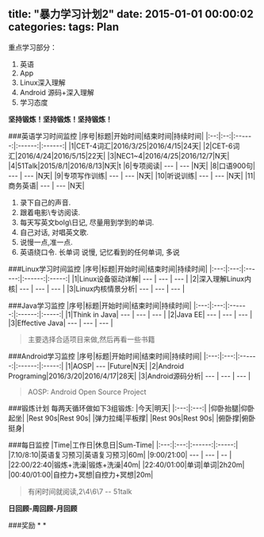 title: "暴力学习计划2"
date: 2015-01-01 00:00:02
categories: 
tags: Plan
---


重点学习部分：
1. 英语
2. App
3. Linux深入理解
4. Android 源码+深入理解
5. 学习态度

**坚持锻炼！坚持锻炼！坚持锻炼！**

<!--more-->
###英语学习时间监控
|序号|标题|开始时间|结束时间|持续时间|
|:--:|:--:|:------:|:------:|:------:|
|1|CET-4词汇|2016/3/25|2016/4/15|24天|
|2|CET-6词汇|2016/4/24|2016/5/15|22天|
|3|NEC1~4|2016/4/25|2016/12/7|N天|
|4|51Talk|2015/8/1|2016/8/13|N天|t
|6|专项阅读| --- | --- |N天|
|8|口语900句| --- | --- |N天|
|9|专项写作训练| --- | --- |N天|
|10|听说训练| --- | --- |N天|
|11|商务英语| --- | --- |N天|

1. 录下自己的声音.
2. 跟着电影\专访阅读.
3. 每天写英文bolg\日记, 尽量用到学到的单词.
4. 自己对话, 对唱英文歌.
5. 说慢一点,准一点.
6. 英语绕口令.
长单词 说慢,   记忆看到的任何单词,  多说

###Linux学习时间监控
|序号|标题|开始时间|结束时间|持续时间|
|:---:|:---:|:------:|:------:|:-----:|
|1|Linux设备驱动详解| --- | --- | --- |
|2|深入理解Linux内核| --- | --- | --- |
|3|Linux内核情景分析| --- | --- | --- |

###Java学习监控
|序号|标题|开始时间|结束时间|持续时间|
|:---:|:---:|:------:|:------:|:-----:|
|1|Think in Java| --- | --- | --- |
|2|Java EE| --- | --- | --- |
|3|Effective Java| --- | --- | --- |
>主要选择合适项目来做,然后再看一些书籍

###Android学习监控
|序号|标题|开始时间|结束时间|持续时间|
|:---:|:---:|:------:|:------:|:-----:|
|1|AOSP| --- |Future|N天|
|2|Android Programing|2016/3/20|2016/4/17|28天|
|3|Android源码分析| --- | --- | --- |
>AOSP: Android Open Source Project


###锻炼计划
每两天循环做如下3组锻炼:
|今天|明天|
|:---:|:---:|
|仰卧抬腿|仰卧起坐|
|Rest 90s|Rest 90s|
|弹力拉绳|平板撑|
|Rest 90s|Rest 90s|
|俯卧撑|俯卧挺身| 

###每日监控
|Time|工作日|休息日|Sum-Time|
|:---:|:---:|:------:|:-----:|
|7.10/8:10|英语复习预习|英语复习预习|60m|
|9:00/21:00| --- | --- | -- |
|22:00/22:40|锻炼+洗澡|锻炼+洗澡|40m|
|22:40/01:00|单词|单词|2h20m|
|00:40/01:00|自控力+冥想|自控力+冥想|20m|
>有闲时间就阅读,2\4\6\7  --  51talk 

**日回顾-周回顾-月回顾**

###奖励 
* 
* 


